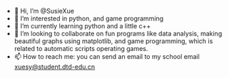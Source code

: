 - 👋 Hi, I’m @SusieXue
- 👀 I’m interested in python, and game programming
- 🌱 I’m currently learning python and a little c++
- 💞️ I’m looking to collaborate on fun programs like data analysis, making beautiful graphs using matplotlib, and game programming, which is related to automatic scripts operating games.
- 📫 How to reach me: you can send an email to my school email xuesy@student.dtd-edu.cn

<!---
SusieXue/SusieXue is a ✨ special ✨ repository because its `README.md` (this file) appears on your GitHub profile.
You can click the Preview link to take a look at your changes.
--->
